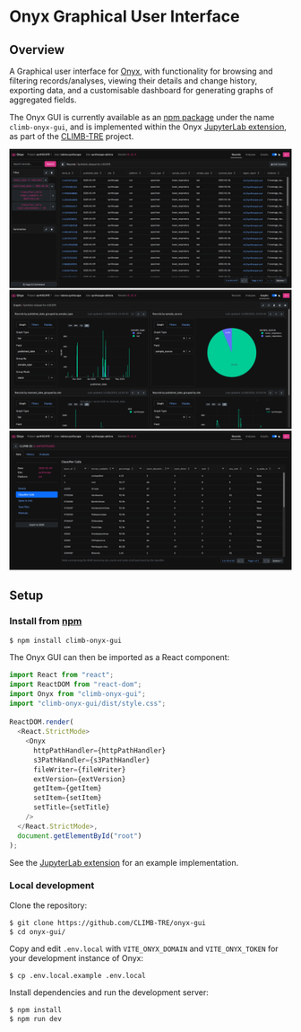 # Onyx Graphical User Interface

## Overview

A Graphical user interface for [Onyx](https://github.com/CLIMB-TRE/onyx), with functionality for browsing and filtering records/analyses, viewing their details and change history, exporting data, and a customisable dashboard for generating graphs of aggregated fields.

The Onyx GUI is currently available as an [npm package](https://www.npmjs.com/package/climb-onyx-gui) under the name `climb-onyx-gui`, and is implemented within the Onyx [JupyterLab extension](https://github.com/CLIMB-TRE/onyx-extension), as part of the [CLIMB-TRE](https://climb-tre.github.io) project.

![Records in JupyterLab](images/onyx_records.png)
![Graphs in JupyterLab](images/onyx_graphs.png)
![Record in JupyterLab](images/onyx_record.png)

## Setup

### Install from [npm](https://www.npmjs.com/package/climb-onyx-gui)

```
$ npm install climb-onyx-gui
```

The Onyx GUI can then be imported as a React component:

```typescript
import React from "react";
import ReactDOM from "react-dom";
import Onyx from "climb-onyx-gui";
import "climb-onyx-gui/dist/style.css";

ReactDOM.render(
  <React.StrictMode>
    <Onyx
      httpPathHandler={httpPathHandler}
      s3PathHandler={s3PathHandler}
      fileWriter={fileWriter}
      extVersion={extVersion}
      getItem={getItem}
      setItem={setItem}
      setTitle={setTitle}
    />
  </React.StrictMode>,
  document.getElementById("root")
);
```

See the [JupyterLab extension](https://github.com/CLIMB-TRE/onyx-extension/blob/main/src/onyxWidget.tsx) for an example implementation.

### Local development

Clone the repository:

```
$ git clone https://github.com/CLIMB-TRE/onyx-gui
$ cd onyx-gui/
```

Copy and edit `.env.local` with `VITE_ONYX_DOMAIN` and `VITE_ONYX_TOKEN` for your development instance of Onyx:

```
$ cp .env.local.example .env.local
```

Install dependencies and run the development server:

```
$ npm install
$ npm run dev
```
